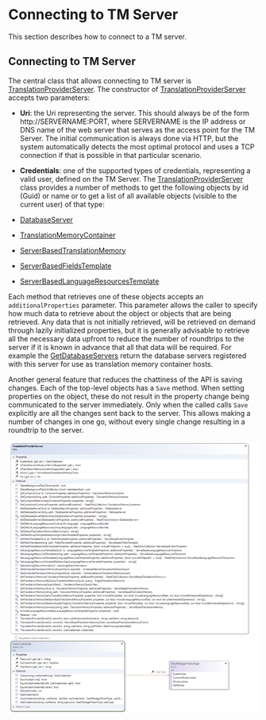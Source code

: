 Connecting to TM Server
=====
This section describes how to connect to a TM server.

Connecting to TM Server
----
The central class that allows connecting to TM server is [TranslationProviderServer](../../api/translationmemory/Sdl.LanguagePlatform.TranslationMemoryApi.TranslationProviderServer.yml). The constructor of [TranslationProviderServer](../../api/translationmemory/Sdl.LanguagePlatform.TranslationMemoryApi.TranslationProviderServer.yml) accepts two parameters:

* **Uri**: the Uri representing the server. This should always be of the form http://SERVERNAME:PORT, where SERVERNAME is the IP address or DNS name of the web server that serves as the access point for the TM Server. The initial communication is always done via HTTP, but the system automatically detects the most optimal protocol and uses a TCP connection if that is possible in that particular scenario.
* **Credentials**: one of the supported types of credentials, representing a valid user, defined on the TM Server.
The [TranslationProviderServer](../../api/translationmemory/Sdl.LanguagePlatform.TranslationMemoryApi.TranslationProviderServer.yml) class provides a number of methods to get the following objects by id (Guid) or name or to get a list of all available objects (visible to the current user) of that type:

* [DatabaseServer](../../api/translationmemory/Sdl.LanguagePlatform.TranslationMemoryApi.DatabaseServer.yml)
* [TranslationMemoryContainer](../../api/translationmemory/Sdl.LanguagePlatform.TranslationMemoryApi.TranslationMemoryContainer.yml)
* [ServerBasedTranslationMemory](../../api/translationmemory/Sdl.LanguagePlatform.TranslationMemoryApi.ServerBasedTranslationMemory.yml)
* [ServerBasedFieldsTemplate](../../api/translationmemory/Sdl.LanguagePlatform.TranslationMemoryApi.ServerBasedFieldsTemplate.yml)
* [ServerBasedLanguageResourcesTemplate](../../api/translationmemory/Sdl.LanguagePlatform.TranslationMemoryApi.ServerBasedLanguageResourcesTemplate.yml)


Each method that retrieves one of these objects accepts an `additionalProperties` parameter. This parameter allows the caller to specify how much data to retrieve about the object or objects that are being retrieved. Any data that is not initially retrieved, will be retrieved on demand through lazily initialized properties, but it is generally advisable to retrieve all the necessary data upfront to reduce the number of roundtrips to the server if it is known in advance that all that data will be required. For example the [GetDatabaseServers](../../api/translationmemory/Sdl.LanguagePlatform.TranslationMemoryApi.TranslationProviderServer.yml#Sdl_LanguagePlatform_TranslationMemoryApi_TranslationProviderServer_GetDatabaseServers) return the database servers registered with this server for use as translation memory container hosts.

Another general feature that reduces the chattiness of the API is saving changes. Each of the top-level objects has a `Save` method. When setting properties on the object, these do not result in the property change being communicated to the server immediately. Only when the called calls `Save` explicitly are all the changes sent back to the server. This allows making a number of changes in one go, without every single change resulting in a roundtrip to the server.


<img style="display:block; " src="images/cd-TranslationProviderServer.jpg"/>
